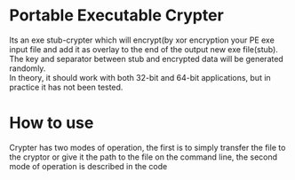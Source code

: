 # Portable Executable Crypter
Its an exe stub-crypter which will encrypt(by xor encryption your PE exe input file and add it as overlay to the end of the output new exe file(stub).  
The key and separator between stub and encrypted data will be generated randomly.  
In theory, it should work with both 32-bit and 64-bit applications, but in practice it has not been tested.  

# How to use
Crypter has two modes of operation, the first is to simply transfer the file to the cryptor or give it the path to the file on the command line, the second mode of operation is described in the code